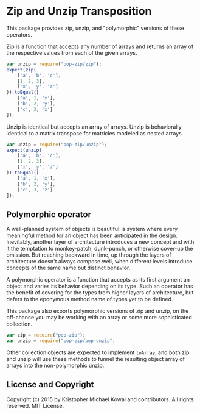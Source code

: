 
# Zip and Unzip Transposition

This package provides zip, unzip, and "polymorphic" versions of these operators.

Zip is a function that accepts any number of arrays and returns an array of the
respective values from each of the given arrays.

```js
var unzip = require("pop-zip/zip");
expect(zip(
    ['a', 'b', 'c'],
    [1, 2, 3],
    ['x', 'y', 'z']
)).toEqual([
    ['a', 1, 'x'],
    ['b', 2, 'y'],
    ['c', 3, 'z']
]);
```

Unzip is identical but accepts an array of arrays.
Unzip is behaviorally identical to a matrix transpose for matricies modeled as
nested arrays.

```js
var unzip = require("pop-zip/unzip");
expect(unzip(
    ['a', 'b', 'c'],
    [1, 2, 3],
    ['x', 'y', 'z']
)).toEqual([
    ['a', 1, 'x'],
    ['b', 2, 'y'],
    ['c', 3, 'z']
]);
```

## Polymorphic operator

A well-planned system of objects is beautiful: a system where every meaningful
method for an object has been anticipated in the design.
Inevitably, another layer of architecture introduces a new concept and with it
the temptation to monkey-patch, dunk-punch, or otherwise cover-up the omission.
But reaching backward in time, up through the layers of architecture doesn't
always compose well, when different levels introduce concepts of the same name
but distinct behavior.

A polymorphic operator is a function that accepts as its first argument an
object and varies its behavior depending on its type.
Such an operator has the benefit of covering for the types from higher layers of
architecture, but defers to the eponymous method name of types yet to be
defined.

This package also exports polymorphic versions of zip and unzip, on the
off-chance you may be working with an array or some more sophisticated
collection.

```js
var zip = require("pop-zip");
var unzip = require("pop-zip/pop-unzip";
```

Other collection objects are expected to implement `toArray`, and both zip and
unzip will use these methods to funnel the resulting object array of arrays into
the non-polymorphic unzip.

## License and Copyright

Copyright (c) 2015 by Kristopher Michael Kowal and contributors.
All rights reserved.
MIT License.

